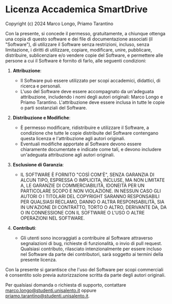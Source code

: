 # Licenza Accademica SmartDrive

Copyright (c) 2024 Marco Longo, Priamo Tarantino

Con la presente, si concede il permesso, gratuitamente, a chiunque ottenga una copia di questo software e dei file di documentazione associati (il "Software"), di utilizzare il Software senza restrizioni, incluso, senza limitazione, i diritti di utilizzare, copiare, modificare, unire, pubblicare, distribuire, sublicenziare e/o vendere copie del Software, e permettere alle persone a cui il Software è fornito di farlo, alle seguenti condizioni:

1. **Attribuzione**:
    - Il Software può essere utilizzato per scopi accademici, didattici, di ricerca e personali.
    - L'uso del Software deve essere accompagnato da un'adeguata attribuzione, includendo i nomi degli autori originali: Marco Longo e Priamo Tarantino. L'attribuzione deve essere inclusa in tutte le copie o parti sostanziali del Software.

2. **Distribuzione e Modifiche**:
    - È permesso modificare, ridistribuire e utilizzare il Software, a condizione che tutte le copie distribuite del Software contengano questa licenza e l'attribuzione agli autori originali.
    - Eventuali modifiche apportate al Software devono essere chiaramente documentate e indicate come tali, e devono includere un'adeguata attribuzione agli autori originali.

3. **Esclusione di Garanzia**:
    - IL SOFTWARE È FORNITO "COSÌ COM'È", SENZA GARANZIA DI ALCUN TIPO, ESPRESSA O IMPLICITA, INCLUSE, MA NON LIMITATE A, LE GARANZIE DI COMMERCIABILITÀ, IDONEITÀ PER UN PARTICOLARE SCOPO E NON VIOLAZIONE. IN NESSUN CASO GLI AUTORI O I TITOLARI DEL COPYRIGHT SARANNO RESPONSABILI PER QUALSIASI RECLAMO, DANNO O ALTRA RESPONSABILITÀ, SIA IN UN'AZIONE DI CONTRATTO, TORTO O ALTRO, DERIVANTE DA, DA O IN CONNESSIONE CON IL SOFTWARE O L'USO O ALTRE OPERAZIONI NEL SOFTWARE.

4. **Contributi**:
    - Gli utenti sono incoraggiati a contribuire al Software attraverso segnalazioni di bug, richieste di funzionalità, o invio di pull request. Qualsiasi contributo, rilasciato intenzionalmente per essere incluso nel Software da parte dei contributori, sarà soggetto ai termini della presente licenza.

Con la presente si garantisce che l'uso del Software per scopi commerciali è consentito solo previa autorizzazione scritta da parte degli autori originali.

Per qualsiasi domanda o richiesta di supporto, contattare [marco.longo@studenti.unisalento.it](mailto:marco.longo@studenti.unisalento.it) oppure [priamo.tarantino@studenti.unisalento.it](mailto:priamo.tarantino@studenti.unisalento.it).
